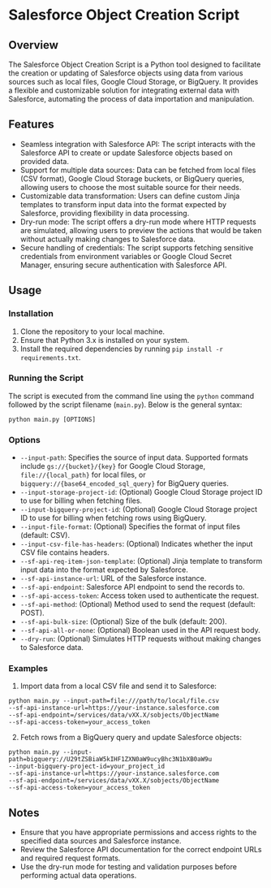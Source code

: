 # Salesforce Object Creation Script

## Overview

The Salesforce Object Creation Script is a Python tool designed to facilitate the creation or updating of Salesforce objects using data from various sources such as local files, Google Cloud Storage, or BigQuery. It provides a flexible and customizable solution for integrating external data with Salesforce, automating the process of data importation and manipulation.

## Features

- Seamless integration with Salesforce API: The script interacts with the Salesforce API to create or update Salesforce objects based on provided data.
- Support for multiple data sources: Data can be fetched from local files (CSV format), Google Cloud Storage buckets, or BigQuery queries, allowing users to choose the most suitable source for their needs.
- Customizable data transformation: Users can define custom Jinja templates to transform input data into the format expected by Salesforce, providing flexibility in data processing.
- Dry-run mode: The script offers a dry-run mode where HTTP requests are simulated, allowing users to preview the actions that would be taken without actually making changes to Salesforce data.
- Secure handling of credentials: The script supports fetching sensitive credentials from environment variables or Google Cloud Secret Manager, ensuring secure authentication with Salesforce API.

## Usage

### Installation

1. Clone the repository to your local machine.
2. Ensure that Python 3.x is installed on your system.
3. Install the required dependencies by running `pip install -r requirements.txt`.

### Running the Script

The script is executed from the command line using the `python` command followed by the script filename (`main.py`). Below is the general syntax:

```
python main.py [OPTIONS]
```


### Options

- `--input-path`: Specifies the source of input data. Supported formats include `gs://{bucket}/{key}` for Google Cloud Storage, `file://{local_path}` for local files, or `bigquery://{base64_encoded_sql_query}` for BigQuery queries.
- `--input-storage-project-id`: (Optional) Google Cloud Storage project ID to use for billing when fetching files.
- `--input-bigquery-project-id`: (Optional) Google Cloud Storage project ID to use for billing when fetching rows using BigQuery.
- `--input-file-format`: (Optional) Specifies the format of input files (default: CSV).
- `--input-csv-file-has-headers`: (Optional) Indicates whether the input CSV file contains headers.
- `--sf-api-req-item-json-template`: (Optional) Jinja template to transform input data into the format expected by Salesforce.
- `--sf-api-instance-url`: URL of the Salesforce instance.
- `--sf-api-endpoint`: Salesforce API endpoint to send the records to.
- `--sf-api-access-token`: Access token used to authenticate the request.
- `--sf-api-method`: (Optional) Method used to send the request (default: POST).
- `--sf-api-bulk-size`: (Optional) Size of the bulk (default: 200).
- `--sf-api-all-or-none`: (Optional) Boolean used in the API request body.
- `--dry-run`: (Optional) Simulates HTTP requests without making changes to Salesforce data.

### Examples

1. Import data from a local CSV file and send it to Salesforce:

```
python main.py --input-path=file:///path/to/local/file.csv
--sf-api-instance-url=https://your-instance.salesforce.com
--sf-api-endpoint=/services/data/vXX.X/sobjects/ObjectName
--sf-api-access-token=your_access_token
```

2. Fetch rows from a BigQuery query and update Salesforce objects:

```
python main.py --input-path=bigquery://U29tZSBiaW5kIHF1ZXN0aW9ucyBhc3N1bXB0aW9u
--input-bigquery-project-id=your_project_id
--sf-api-instance-url=https://your-instance.salesforce.com
--sf-api-endpoint=/services/data/vXX.X/sobjects/ObjectName
--sf-api-access-token=your_access_token
```


## Notes

- Ensure that you have appropriate permissions and access rights to the specified data sources and Salesforce instance.
- Review the Salesforce API documentation for the correct endpoint URLs and required request formats.
- Use the dry-run mode for testing and validation purposes before performing actual data operations.
